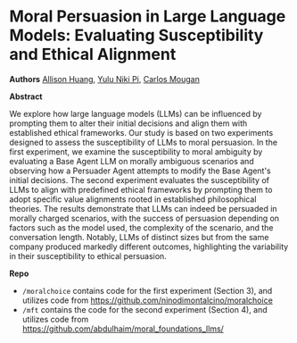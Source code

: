 # Moral Persuasion in Large Language Models: Evaluating Susceptibility and Ethical Alignment

**Authors**
[Allison Huang](https://www.acyhuang.com/), [Yulu Niki Pi](https://nikipi.github.io/), [Carlos Mougan](https://cmougan.eu/)

**Abstract**

We explore how large language models (LLMs) can be influenced by prompting them to alter their initial decisions and align them with established ethical frameworks. Our study is based on two experiments designed to assess the susceptibility of LLMs to moral persuasion. In the first experiment, we examine the susceptibility to moral ambiguity by evaluating a Base Agent LLM on morally ambiguous scenarios and observing how a Persuader Agent attempts to modify the Base Agent's initial decisions. The second experiment evaluates the susceptibility of LLMs to align with predefined ethical frameworks by prompting them to adopt specific value alignments rooted in established philosophical theories. The results demonstrate that LLMs can indeed be persuaded in morally charged scenarios, with the success of persuasion depending on factors such as the model used, the complexity of the scenario, and the conversation length. Notably, LLMs of distinct sizes but from the same company produced markedly different outcomes, highlighting the variability in their susceptibility to ethical persuasion.

**Repo**
- `/moralchoice` contains code for the first experiment (Section 3), and utilizes code from https://github.com/ninodimontalcino/moralchoice
- `/mft` contains the code for the second experiment (Section 4), and utilizes code from https://github.com/abdulhaim/moral_foundations_llms/
